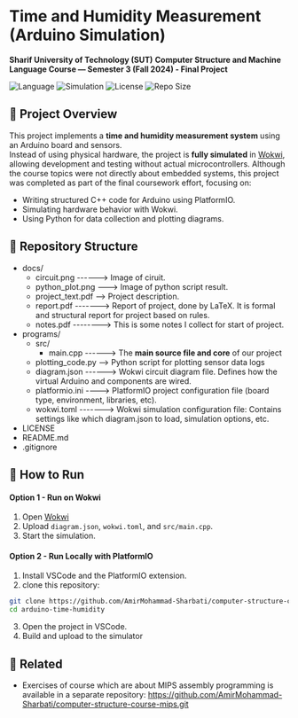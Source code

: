 # Time and Humidity Measurement (Arduino Simulation)

**Sharif University of Technology (SUT)**
**Computer Structure and Machine Language Course — Semester 3 (Fall 2024) - Final Project**

![Language](https://img.shields.io/badge/Language-C++%20%7C%20Python-blue)
![Simulation](https://img.shields.io/badge/Simulator-Wokwi-yellow)
![License](https://img.shields.io/badge/license-MIT-purple)
![Repo Size](https://img.shields.io/github/repo-size/Amirmohammad-sharbati/computer-structure-course-mips?color=green)


## 📌 Project Overview  
This project implements a **time and humidity measurement system** using an Arduino board and sensors.  
Instead of using physical hardware, the project is **fully simulated** in [Wokwi](https://wokwi.com/), allowing development and testing without actual microcontrollers. 
Although the course topics were not directly about embedded systems, this project was completed as part of the final coursework effort, focusing on:  
- Writing structured C++ code for Arduino using PlatformIO.
- Simulating hardware behavior with Wokwi.
- Using Python for data collection and plotting diagrams.


## 📂 Repository Structure
- docs/  
    - circuit.png  ------> Image of ciruit.
    - python_plot.png ---> Image of python script result.
    - project_text.pdf --> Project description.
    - report.pdf  -------> Report of project, done by LaTeX. It is formal and structural report for project based on rules.
    - notes.pdf  --------> This is some notes I collect for start of project.
- programs/  
    - src/
        - main.cpp ------> The **main source file and core** of our project
    - plotting_code.py --> Python script for plotting sensor data logs
    - diagram.json ------> Wokwi circuit diagram file. Defines how the virtual Arduino and components are wired.
    - platformio.ini ----> PlatformIO project configuration file (board type, environment, libraries, etc).
    - wokwi.toml  -------> Wokwi simulation configuration file: Contains settings like which diagram.json to load, simulation options, etc.
- LICENSE  
- README.md
- .gitignore


## 🚀 How to Run
#### Option 1 - Run on Wokwi
1. Open [Wokwi](https://wokwi.com/)
1. Upload `diagram.json`, `wokwi.toml`, and `src/main.cpp`.
1. Start the simulation.

#### Option 2 - Run Locally with PlatformIO
1. Install VSCode and the PlatformIO extension.  
2. clone this repository:  
```bash
git clone https://github.com/AmirMohammad-Sharbati/computer-structure-course-project.git
cd arduino-time-humidity
```  
3. Open the project in VSCode.
4. Build and upload to the simulator

## 🔗 Related
- Exercises of course which are about MIPS assembly programming is available in a separate repository: https://github.com/AmirMohammad-Sharbati/computer-structure-course-mips.git

